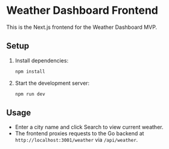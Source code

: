 # Weather Dashboard Frontend

This is the Next.js frontend for the Weather Dashboard MVP.

## Setup

1. Install dependencies:
   ```bash
   npm install
   ```
2. Start the development server:
   ```bash
   npm run dev
   ```

## Usage
- Enter a city name and click Search to view current weather.
- The frontend proxies requests to the Go backend at `http://localhost:3001/weather` via `/api/weather`. 